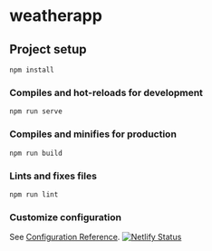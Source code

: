 # weatherapp

## Project setup
```
npm install
```

### Compiles and hot-reloads for development
```
npm run serve
```

### Compiles and minifies for production
```
npm run build
```

### Lints and fixes files
```
npm run lint
```

### Customize configuration
See [Configuration Reference](https://cli.vuejs.org/config/).
[![Netlify Status](https://api.netlify.com/api/v1/badges/6f250bd9-bd30-4b6f-9244-1f32802fcfcb/deploy-status)](https://app.netlify.com/sites/natarajan-weatherapp/deploys)
